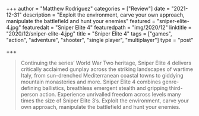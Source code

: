 +++
author = "Matthew Rodriguez"
categories = ["Review"]
date = "2021-12-31"
description = "Exploit the environment, carve your own approach, manipulate the battlefield and hunt your enemies"
featured = "sniper-elite-4.jpg"
featuredalt = "Sniper Elite 4"
featuredpath = "img/2020/12"
linktitle = "2020/12/sniper-elite-4.jpg"
title = "Sniper Elite 4"
tags = ["games", "action", "adventure", "shooter", "single player", "multiplayer"]
type = "post"

+++

> Continuing the series’ World War Two heritage, Sniper Elite 4 delivers critically acclaimed gunplay across the striking landscapes of wartime Italy, from sun-drenched Mediterranean coastal towns to giddying mountain monasteries and more. Sniper Elite 4 combines genre-defining ballistics, breathless emergent stealth and gripping third-person action. Experience unrivalled freedom across levels many times the size of Sniper Elite 3’s. Exploit the environment, carve your own approach, manipulate the battlefield and hunt your enemies.